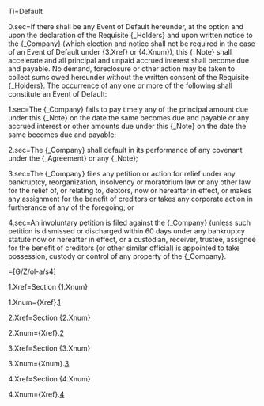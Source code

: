 Ti=Default

0.sec=If there shall be any Event of Default hereunder, at the option and upon the declaration of the Requisite {_Holders} and upon written notice to the {_Company} (which election and notice shall not be required in the case of an Event of Default under {3.Xref} or {4.Xnum}), this {_Note} shall accelerate and all principal and unpaid accrued interest shall become due and payable.  No demand, foreclosure or other action may be taken to collect sums owed hereunder without the written consent of the Requisite {_Holders}.  The occurrence of any one or more of the following shall constitute an Event of Default:

1.sec=The {_Company} fails to pay timely any of the principal amount due under this {_Note} on the date the same becomes due and payable or any accrued interest or other amounts due under this {_Note} on the date the same becomes due and payable;

2.sec=The {_Company} shall default in its performance of any covenant under the {_Agreement} or any {_Note};

3.sec=The {_Company} files any petition or action for relief under any bankruptcy, reorganization, insolvency or moratorium law or any other law for the relief of, or relating to, debtors, now or hereafter in effect, or makes any assignment for the benefit of creditors or takes any corporate action in furtherance of any of the foregoing; or

4.sec=An involuntary petition is filed against the {_Company} (unless such petition is dismissed or discharged within 60 days under any bankruptcy statute now or hereafter in effect, or a custodian, receiver, trustee, assignee for the benefit of creditors (or other similar official) is appointed to take possession, custody or control of any property of the {_Company}. 

=[G/Z/ol-a/s4]

1.Xref=Section {1.Xnum}

1.Xnum={Xref}.<a href="#Default.1.sec">1</a>

2.Xref=Section {2.Xnum}

2.Xnum={Xref}.<a href="#Default.2.sec">2</a>

3.Xref=Section {3.Xnum}

3.Xnum={Xnum}.<a href="#Default.3.sec">3</a>

4.Xref=Section {4.Xnum}

4.Xnum={Xref}.<a href="#Default.4.sec">4</a>
